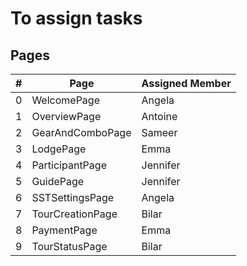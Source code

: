 # To assign tasks

## Pages
|#| Page              | Assigned Member |
|-|-------------------|-------------|
|0| WelcomePage       | Angela      |
|1| OverviewPage      | Antoine     |
|2| GearAndComboPage  | Sameer      |
|3| LodgePage         | Emma        |
|4| ParticipantPage   | Jennifer    |
|5| GuidePage         | Jennifer    |
|6| SSTSettingsPage   | Angela      |
|7| TourCreationPage  | Bilar       |
|8| PaymentPage       | Emma        |
|9| TourStatusPage    | Bilar       |
